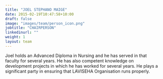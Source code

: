 ```yaml
---
title: "JOEL STEPHANO MAIGE"
date: 2015-02-19T10:47:58+10:00
draft: false
image: "images/team/person_icon.png"
jobtitle: "CHAIRPERSON"
linkedinurl: ""
weight: 1
layout: team
---
```


Joel holds an Advanced Diploma in Nursing and he has served in that faculty for several years. He has also competent knowledge on development projects in which he has worked for several years. He plays a significant party in ensuring that LAVISEHA Organisation runs properly. 
